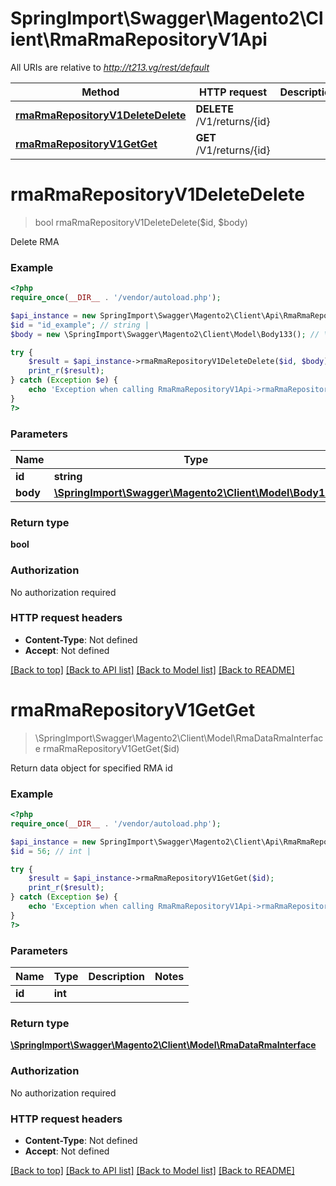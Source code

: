 # SpringImport\Swagger\Magento2\Client\RmaRmaRepositoryV1Api

All URIs are relative to *http://t213.vg/rest/default*

Method | HTTP request | Description
------------- | ------------- | -------------
[**rmaRmaRepositoryV1DeleteDelete**](RmaRmaRepositoryV1Api.md#rmaRmaRepositoryV1DeleteDelete) | **DELETE** /V1/returns/{id} | 
[**rmaRmaRepositoryV1GetGet**](RmaRmaRepositoryV1Api.md#rmaRmaRepositoryV1GetGet) | **GET** /V1/returns/{id} | 


# **rmaRmaRepositoryV1DeleteDelete**
> bool rmaRmaRepositoryV1DeleteDelete($id, $body)



Delete RMA

### Example
```php
<?php
require_once(__DIR__ . '/vendor/autoload.php');

$api_instance = new SpringImport\Swagger\Magento2\Client\Api\RmaRmaRepositoryV1Api();
$id = "id_example"; // string | 
$body = new \SpringImport\Swagger\Magento2\Client\Model\Body133(); // \SpringImport\Swagger\Magento2\Client\Model\Body133 | 

try {
    $result = $api_instance->rmaRmaRepositoryV1DeleteDelete($id, $body);
    print_r($result);
} catch (Exception $e) {
    echo 'Exception when calling RmaRmaRepositoryV1Api->rmaRmaRepositoryV1DeleteDelete: ', $e->getMessage(), PHP_EOL;
}
?>
```

### Parameters

Name | Type | Description  | Notes
------------- | ------------- | ------------- | -------------
 **id** | **string**|  |
 **body** | [**\SpringImport\Swagger\Magento2\Client\Model\Body133**](../Model/\SpringImport\Swagger\Magento2\Client\Model\Body133.md)|  | [optional]

### Return type

**bool**

### Authorization

No authorization required

### HTTP request headers

 - **Content-Type**: Not defined
 - **Accept**: Not defined

[[Back to top]](#) [[Back to API list]](../../README.md#documentation-for-api-endpoints) [[Back to Model list]](../../README.md#documentation-for-models) [[Back to README]](../../README.md)

# **rmaRmaRepositoryV1GetGet**
> \SpringImport\Swagger\Magento2\Client\Model\RmaDataRmaInterface rmaRmaRepositoryV1GetGet($id)



Return data object for specified RMA id

### Example
```php
<?php
require_once(__DIR__ . '/vendor/autoload.php');

$api_instance = new SpringImport\Swagger\Magento2\Client\Api\RmaRmaRepositoryV1Api();
$id = 56; // int | 

try {
    $result = $api_instance->rmaRmaRepositoryV1GetGet($id);
    print_r($result);
} catch (Exception $e) {
    echo 'Exception when calling RmaRmaRepositoryV1Api->rmaRmaRepositoryV1GetGet: ', $e->getMessage(), PHP_EOL;
}
?>
```

### Parameters

Name | Type | Description  | Notes
------------- | ------------- | ------------- | -------------
 **id** | **int**|  |

### Return type

[**\SpringImport\Swagger\Magento2\Client\Model\RmaDataRmaInterface**](../Model/RmaDataRmaInterface.md)

### Authorization

No authorization required

### HTTP request headers

 - **Content-Type**: Not defined
 - **Accept**: Not defined

[[Back to top]](#) [[Back to API list]](../../README.md#documentation-for-api-endpoints) [[Back to Model list]](../../README.md#documentation-for-models) [[Back to README]](../../README.md)

